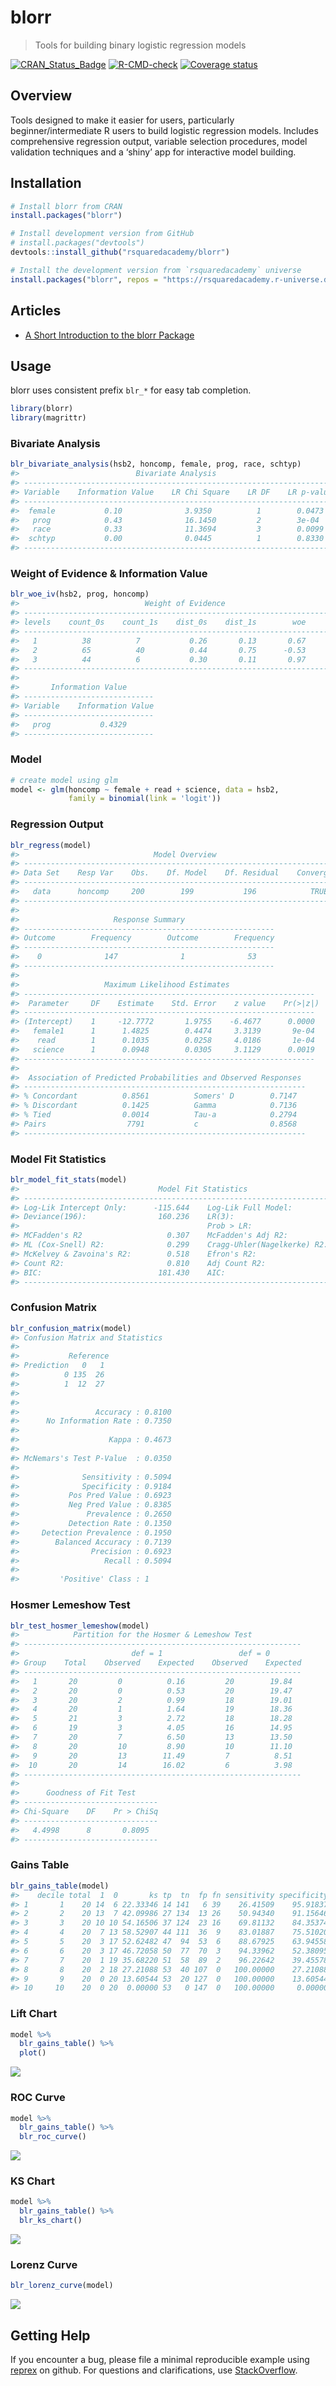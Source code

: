 
<!-- README.md is generated from README.Rmd. Please edit that file -->

# blorr

> Tools for building binary logistic regression models

<!-- badges: start -->

[![CRAN_Status_Badge](https://www.r-pkg.org/badges/version/blorr)](https://cran.r-project.org/package=blorr)
[![R-CMD-check](https://github.com/rsquaredacademy/blorr/actions/workflows/R-CMD-check.yaml/badge.svg)](https://github.com/rsquaredacademy/blorr/actions/workflows/R-CMD-check.yaml)
[![Coverage
status](https://app.codecov.io/gh/rsquaredacademy/blorr/branch/master/graph/badge.svg)](https://app.codecov.io/github/rsquaredacademy/blorr?branch=master)

<!-- badges: end -->

## Overview

Tools designed to make it easier for users, particularly
beginner/intermediate R users to build logistic regression models.
Includes comprehensive regression output, variable selection procedures,
model validation techniques and a ‘shiny’ app for interactive model
building.

## Installation

``` r
# Install blorr from CRAN
install.packages("blorr")

# Install development version from GitHub
# install.packages("devtools")
devtools::install_github("rsquaredacademy/blorr")

# Install the development version from `rsquaredacademy` universe
install.packages("blorr", repos = "https://rsquaredacademy.r-universe.dev")
```

## Articles

- [A Short Introduction to the blorr
  Package](https://blorr.rsquaredacademy.com/articles/introduction.html)

## Usage

blorr uses consistent prefix `blr_*` for easy tab completion.

``` r
library(blorr)
library(magrittr)
```

### Bivariate Analysis

``` r
blr_bivariate_analysis(hsb2, honcomp, female, prog, race, schtyp)
#>                          Bivariate Analysis                           
#> ---------------------------------------------------------------------
#> Variable    Information Value    LR Chi Square    LR DF    LR p-value 
#> ---------------------------------------------------------------------
#>  female           0.10              3.9350          1        0.0473   
#>   prog            0.43              16.1450         2        3e-04    
#>   race            0.33              11.3694         3        0.0099   
#>  schtyp           0.00              0.0445          1        0.8330   
#> ---------------------------------------------------------------------
```

### Weight of Evidence & Information Value

``` r
blr_woe_iv(hsb2, prog, honcomp)
#>                            Weight of Evidence                             
#> -------------------------------------------------------------------------
#> levels    count_0s    count_1s    dist_0s    dist_1s        woe      iv   
#> -------------------------------------------------------------------------
#>   1          38          7           0.26       0.13       0.67     0.08  
#>   2          65          40          0.44       0.75      -0.53     0.17  
#>   3          44          6           0.30       0.11       0.97     0.18  
#> -------------------------------------------------------------------------
#> 
#>       Information Value       
#> -----------------------------
#> Variable    Information Value 
#> -----------------------------
#>   prog           0.4329       
#> -----------------------------
```

### Model

``` r
# create model using glm
model <- glm(honcomp ~ female + read + science, data = hsb2,
             family = binomial(link = 'logit'))
```

### Regression Output

``` r
blr_regress(model)
#>                              Model Overview                              
#> ------------------------------------------------------------------------
#> Data Set    Resp Var    Obs.    Df. Model    Df. Residual    Convergence 
#> ------------------------------------------------------------------------
#>   data      honcomp     200        199           196            TRUE     
#> ------------------------------------------------------------------------
#> 
#>                     Response Summary                     
#> --------------------------------------------------------
#> Outcome        Frequency        Outcome        Frequency 
#> --------------------------------------------------------
#>    0              147              1              53     
#> --------------------------------------------------------
#> 
#>                   Maximum Likelihood Estimates                    
#> -----------------------------------------------------------------
#>  Parameter     DF    Estimate    Std. Error    z value    Pr(>|z|) 
#> -----------------------------------------------------------------
#> (Intercept)    1     -12.7772       1.9755    -6.4677      0.0000 
#>   female1      1      1.4825        0.4474     3.3139       9e-04 
#>    read        1      0.1035        0.0258     4.0186       1e-04 
#>   science      1      0.0948        0.0305     3.1129      0.0019 
#> -----------------------------------------------------------------
#> 
#>  Association of Predicted Probabilities and Observed Responses  
#> ---------------------------------------------------------------
#> % Concordant          0.8561          Somers' D        0.7147   
#> % Discordant          0.1425          Gamma            0.7136   
#> % Tied                0.0014          Tau-a            0.2794   
#> Pairs                  7791           c                0.8568   
#> ---------------------------------------------------------------
```

### Model Fit Statistics

``` r
blr_model_fit_stats(model)
#>                               Model Fit Statistics                                
#> ---------------------------------------------------------------------------------
#> Log-Lik Intercept Only:      -115.644    Log-Lik Full Model:              -80.118 
#> Deviance(196):                160.236    LR(3):                            71.052 
#>                                          Prob > LR:                         0.000 
#> MCFadden's R2                   0.307    McFadden's Adj R2:                 0.273 
#> ML (Cox-Snell) R2:              0.299    Cragg-Uhler(Nagelkerke) R2:        0.436 
#> McKelvey & Zavoina's R2:        0.518    Efron's R2:                        0.330 
#> Count R2:                       0.810    Adj Count R2:                      0.283 
#> BIC:                          181.430    AIC:                             168.236 
#> ---------------------------------------------------------------------------------
```

### Confusion Matrix

``` r
blr_confusion_matrix(model)
#> Confusion Matrix and Statistics 
#> 
#>           Reference
#> Prediction   0   1
#>          0 135  26
#>          1  12  27
#> 
#> 
#>                 Accuracy : 0.8100 
#>      No Information Rate : 0.7350 
#> 
#>                    Kappa : 0.4673 
#> 
#> McNemars's Test P-Value  : 0.0350 
#> 
#>              Sensitivity : 0.5094 
#>              Specificity : 0.9184 
#>           Pos Pred Value : 0.6923 
#>           Neg Pred Value : 0.8385 
#>               Prevalence : 0.2650 
#>           Detection Rate : 0.1350 
#>     Detection Prevalence : 0.1950 
#>        Balanced Accuracy : 0.7139 
#>                Precision : 0.6923 
#>                   Recall : 0.5094 
#> 
#>         'Positive' Class : 1
```

### Hosmer Lemeshow Test

``` r
blr_test_hosmer_lemeshow(model)
#>            Partition for the Hosmer & Lemeshow Test            
#> --------------------------------------------------------------
#>                         def = 1                 def = 0        
#> Group    Total    Observed    Expected    Observed    Expected 
#> --------------------------------------------------------------
#>   1       20         0          0.16         20        19.84   
#>   2       20         0          0.53         20        19.47   
#>   3       20         2          0.99         18        19.01   
#>   4       20         1          1.64         19        18.36   
#>   5       21         3          2.72         18        18.28   
#>   6       19         3          4.05         16        14.95   
#>   7       20         7          6.50         13        13.50   
#>   8       20         10         8.90         10        11.10   
#>   9       20         13        11.49         7          8.51   
#>  10       20         14        16.02         6          3.98   
#> --------------------------------------------------------------
#> 
#>      Goodness of Fit Test      
#> ------------------------------
#> Chi-Square    DF    Pr > ChiSq 
#> ------------------------------
#>   4.4998      8       0.8095   
#> ------------------------------
```

### Gains Table

``` r
blr_gains_table(model)
#>    decile total  1  0       ks tp  tn  fp fn sensitivity specificity accuracy
#> 1       1    20 14  6 22.33346 14 141   6 39    26.41509    95.91837     77.5
#> 2       2    20 13  7 42.09986 27 134  13 26    50.94340    91.15646     80.5
#> 3       3    20 10 10 54.16506 37 124  23 16    69.81132    84.35374     80.5
#> 4       4    20  7 13 58.52907 44 111  36  9    83.01887    75.51020     77.5
#> 5       5    20  3 17 52.62482 47  94  53  6    88.67925    63.94558     70.5
#> 6       6    20  3 17 46.72058 50  77  70  3    94.33962    52.38095     63.5
#> 7       7    20  1 19 35.68220 51  58  89  2    96.22642    39.45578     54.5
#> 8       8    20  2 18 27.21088 53  40 107  0   100.00000    27.21088     46.5
#> 9       9    20  0 20 13.60544 53  20 127  0   100.00000    13.60544     36.5
#> 10     10    20  0 20  0.00000 53   0 147  0   100.00000     0.00000     26.5
```

### Lift Chart

``` r
model %>%
  blr_gains_table() %>%
  plot()
```

![](tools/README-lift-1.png)<!-- -->

### ROC Curve

``` r
model %>%
  blr_gains_table() %>%
  blr_roc_curve()
```

![](tools/README-roc-1.png)<!-- -->

### KS Chart

``` r
model %>%
  blr_gains_table() %>%
  blr_ks_chart()
```

![](tools/README-kschart-1.png)<!-- -->

### Lorenz Curve

``` r
blr_lorenz_curve(model)
```

![](tools/README-unnamed-chunk-2-1.png)<!-- -->

## Getting Help

If you encounter a bug, please file a minimal reproducible example using
[reprex](https://reprex.tidyverse.org/index.html) on github. For
questions and clarifications, use
[StackOverflow](https://stackoverflow.com/).
